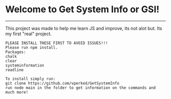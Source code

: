 # Welcome to Get System Info or GSI!
---
This project was made to help me learn JS and improve, its not alot but. Its my first "real" project. 

```
PLEASE INSTALL THESE FIRST TO AVOID ISSUES!!!
Please run npm install.
Packages:
chalk
clear
systeminformation
readline
```

```
To install simply run:
git clone https://github.com/vperked/GetSystemInfo
run node main in the folder to get information on the commands and much more!
```


